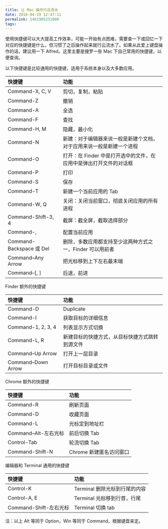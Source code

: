 ```yaml
---
title: 让 Mac 操作行云流水
date: 2016-04-29 12:47:11
permalink: 1461905231000
tags:
---
```


使用快捷键可以大大提高工作效率，可能一开始有点困难，需要查一下或回忆一下对应的快捷键是什么，但习惯了之后操作起来就行云流水了。如果从此爱上键盘操作的话，建议用一下 Alfred。这里主要是搜罗一些 Mac 下自己常用的快捷键，以便查询。

以下快捷键是比较通用的快捷键，适用于系统本身以及大多数应用。

快捷键 | 功能
:--- | :---
Command-X, C, V | 剪切，复制，粘贴
Command-Z | 撤销
Command-A | 全选
Command-F | 查找
Command-H, M | 隐藏，最小化
Command-N	| 新建：对于编辑器来说一般是新建个文档，对于应用来说一般是新建一个进程
Command-O	| 打开：在 Finder 中是打开选中的文件，在应用中是弹出打开文件的对话框
Command-P	| 打印
Command-S	| 保存
Command-T | 新建一个当前应用的 Tab
Command-W, Q	| 关闭：关闭当前窗口，彻底关闭应用的所有进程
Command-Shift-3, 4 | 截屏：截全屏，截取选择部分
Command-, |	配置当前应用
Command-Backspace 或 Del | 删除，多数应用都支持至少这两种方式之一，Finder 可以用前者
Command–Any Arrow | 把光标移到上下左右最末端
Command–[, ] | 后退，前进
<!-- more -->
Finder 额外的快捷键

快捷键 | 功能
:--- | :---
Command-D | Duplicate
Command-I | 获取目标的详细信息
Command-1, 2, 3, 4 | 列表显示方式切换
Command-L, R	| 新建目标的快捷方式，从目标快捷方式跳转到源文件
Command–Up Arrow | 打开上一层目录
Command–Down Arrow | 打开目标目录或文件

Chrome 额外的快捷键

快捷键 | 功能
:--- | :---
Command-R | 刷新页面
Command-D | 收藏页面
Command-L | 光标定到地址栏
Command–Alt-左右光标 | 前后切换 Tab
Control-Tab | 轮流切换 Tab
Command-Shift-N | Chrome 新建匿名访问窗口

编辑器和 Terminal 通用的快捷键

快捷键 | 功能
:--- | :---
Control-K | Terminal 删除光标到行尾的内容
Control-A, E | Terminal 光标移到行首，行尾
Command-Shift-左右光标 | Terminal 切换 tab

注：以上 Alt 等同于 Option，Win 等同于 Command，根据键盘来定。
